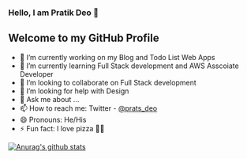 ### Hello, I am Pratik Deo  👋
## Welcome to my GitHub Profile


- 🔭 I’m currently working on my Blog and Todo List Web Apps
- 🌱 I’m currently learning Full Stack development and AWS Asscoiate Developer
- 👯 I’m looking to collaborate on Full Stack development
- 🤔 I’m looking for help with Design
- 💬 Ask me about ...
- 📫 How to reach me: Twitter - [@prats_deo](https://twitter.com/prats_deo) 
- 😄 Pronouns: He/His
- ⚡ Fun fact: I love pizza 🍕🍕

[![Anurag's github stats](https://github-readme-stats.vercel.app/api?username=iampratikdeo&hide=stars,prs,issues)](https://github.com/anuraghazra/github-readme-stats)
